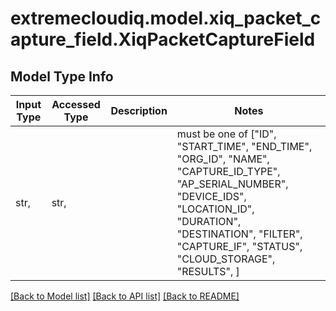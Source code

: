 # extremecloudiq.model.xiq_packet_capture_field.XiqPacketCaptureField

## Model Type Info
Input Type | Accessed Type | Description | Notes
------------ | ------------- | ------------- | -------------
str,  | str,  |  | must be one of ["ID", "START_TIME", "END_TIME", "ORG_ID", "NAME", "CAPTURE_ID_TYPE", "AP_SERIAL_NUMBER", "DEVICE_IDS", "LOCATION_ID", "DURATION", "DESTINATION", "FILTER", "CAPTURE_IF", "STATUS", "CLOUD_STORAGE", "RESULTS", ] 

[[Back to Model list]](../../README.md#documentation-for-models) [[Back to API list]](../../README.md#documentation-for-api-endpoints) [[Back to README]](../../README.md)

